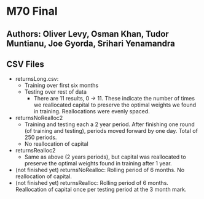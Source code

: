 # M70 Final
## Authors: Oliver Levy, Osman Khan, Tudor Muntianu, Joe Gyorda, Srihari Yenamandra

## CSV Files
* returnsLong.csv: 
  * Training over first six months
  * Testing over rest of data
    * There are 11 results, 0 -> 11. These indicate the number of times we reallocated capital to preserve the optimal weights we found in training. Reallocations were evenly spaced.
* returnsNoRealloc2
  * Training and testing each a 2 year period. After finishing one round (of training and testing), periods moved forward by one day. Total of 250 periods.
  * No reallocation of capital
* returnsRealloc2
  * Same as above (2 years periods), but capital was reallocated to preserve the optimal weights found in training after 1 year.
* (not finished yet) returnsNoRealloc:  Rolling period of 6 months. No reallocation of capital.
* (not finished yet) returnsRealloc:   Rolling period of 6 months. Reallocation of capital once per testing period at the 3 month mark.

